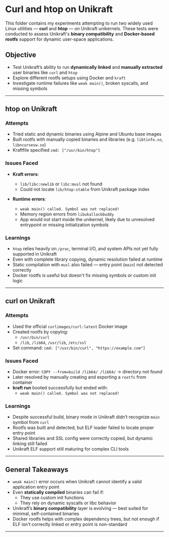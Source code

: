 # Curl and htop on Unikraft

This folder contains my experiments attempting to run two widely used Linux utilities — **curl** and **htop** — on Unikraft unikernels. These tests were conducted to assess Unikraft's **binary compatibility** and **Docker-based rootfs** support for dynamic user-space applications.

## Objective

- Test Unikraft’s ability to run **dynamically linked** and **manually extracted** user binaries like `curl` and `htop`
- Explore different rootfs setups using Docker and `kraft`
- Investigate runtime failures like `weak main()`, broken syscalls, and missing symbols

---

## htop on Unikraft

### Attempts

- Tried static and dynamic binaries using Alpine and Ubuntu base images
- Built rootfs with manually copied binaries and libraries (e.g. `libtinfo.so`, `libncursesw.so`)
- Kraftfile specified `cmd: ["/usr/bin/htop"]`

### Issues Faced

- **Kraft errors**:  
  - `lib/libc:newlib` or `libc:musl` not found
  - Could not locate `lib/htop:stable` from Unikraft package index

- **Runtime errors**:  
  - `weak main() called. Symbol was not replaced!`
  - Memory region errors from `libukallocbbuddy`
  - App would not start inside the unikernel, likely due to unresolved entrypoint or missing initialization symbols

### Learnings

- `htop` relies heavily on `/proc`, terminal I/O, and system APIs not yet fully supported in Unikraft
- Even with complete library copying, dynamic resolution failed at runtime
- Static compilation with `musl` also failed — entry point (`main`) not detected correctly
- Docker rootfs is useful but doesn't fix missing symbols or custom init logic

---

## curl on Unikraft

### Attempts

- Used the official `curlimages/curl:latest` Docker image
- Created rootfs by copying:
  - `/usr/bin/curl`
  - `/lib`, `/lib64`, `/usr/lib`, `/etc/ssl`
- Set command: `cmd: ["/usr/bin/curl", "https://example.com"]`

### Issues Faced

- Docker error: `COPY --from=build /lib64/ /lib64/` → directory not found
- Later resolved by manually creating and exporting a `rootfs` from container
- **kraft run** booted successfully but ended with:
  - `weak main() called. Symbol was not replaced!`

### Learnings

- Despite successful build, binary mode in Unikraft didn’t recognize `main` symbol from `curl`
- Rootfs was built and detected, but ELF loader failed to locate proper entry point
- Shared libraries and SSL config were correctly copied, but dynamic linking still failed
- Unikraft ELF support still maturing for complex CLI tools

---

## General Takeaways

- `weak main()` error occurs when Unikraft cannot identify a valid application entry point
- Even **statically compiled** binaries can fail if:
  - They use custom init functions
  - They rely on dynamic syscalls or libc behavior
- Unikraft’s **binary compatibility** layer is evolving — best suited for minimal, self-contained binaries
- Docker rootfs helps with complex dependency trees, but not enough if ELF isn't correctly linked or entry point is non-standard

---

